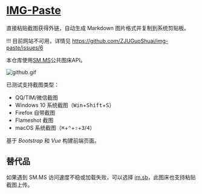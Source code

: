 # [IMG-Paste](https://zjuguoshuai.github.io/img-paste/)

直接粘贴截图获得外链，自动生成 Markdown 图片格式并复制到系统剪贴板。

!!! 目前网站不可用，详情见 https://github.com/ZJUGuoShuai/img-paste/issues/6

<!-- 中国区访问 [Gitee 版](https://jyeric.gitee.io/img-paste/) 速度更快。 -->

本仓库使用[SM.MS](https://sm.ms/)公共图床API。

![github.gif](https://i.loli.net/2019/03/30/5c9f2ea0bfc04.gif)

已测试支持截图类型：

- QQ/TIM/微信截图
- Windows 10 系统截图（<kbd>Win</kbd>+<kbd>Shift</kbd>+<kbd>S</kbd>）
- Firefox 自带截图
- Flameshot 截图
- macOS 系统截图（<kbd>⌘</kbd>+<kbd>⌃</kbd>+<kbd>⇧</kbd>+<kbd>3</kbd>/<kbd>4</kbd>）

基于 *Bootstrap* 和 *Vue* 构建前端页面。

## 替代品

如果遇到 SM.MS 访问速度不稳或加载失败，可以选择 [im.sb](https://im.sb/)，此图床也支持粘贴截图上传。
